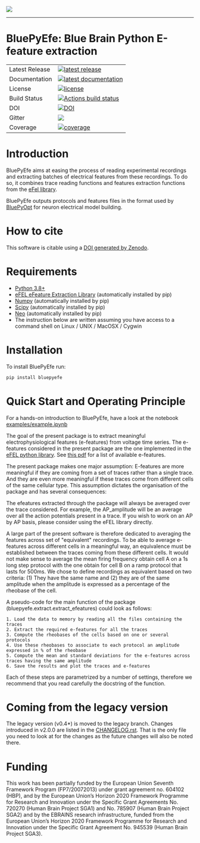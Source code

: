 <img src="docs/source/logo/BluePyEfeBanner.jpg"/>

-----------------

# BluePyEfe: Blue Brain Python E-feature extraction

<table>
<tr>
  <td>Latest Release</td>
  <td>
    <a href="https://pypi.org/project/bluepyefe/">
    <img src="https://img.shields.io/pypi/v/bluepyefe.svg" alt="latest release" />
    </a>
  </td>
</tr>
<tr>
  <td>Documentation</td>
  <td>
    <a href="https://bluepyefe.readthedocs.io/">
    <img src="https://readthedocs.org/projects/bluepyefe/badge/?version=latest" alt="latest documentation" />
    </a>
  </td>
</tr>
<tr>
  <td>License</td>
  <td>
    <a href="https://github.com/BlueBrain/bluepyefe/blob/master/LICENSE.txt">
    <img src="https://img.shields.io/pypi/l/bluepyefe.svg" alt="license" />
    </a>
</td>
</tr>
<tr>
  <td>Build Status</td>
  <td>
   <a href="https://github.com/BlueBrain/BluePyEfe/actions">
    <img src="https://github.com/BlueBrain/BluePyEfe/workflows/Build/badge.svg?branch=master" alt="Actions build status" />
    </a>
  </td>
</tr>
<tr>
<tr>
  <td>DOI</td>
  <td>
    <a href="https://zenodo.org/badge/latestdoi/237923583">
    	<img src="https://zenodo.org/badge/237923583.svg" alt="DOI"/>
    </a>
  </td>
</tr>
<tr>
	<td>Gitter</td>
	<td>
		<a href="https://gitter.im/bluebrain/bluepyefe">
		<img src="https://badges.gitter.im/Join%20Chat.svg">
	</a>
	</td>
</tr>
<tr>
  <td>Coverage</td>
	  <td>
	    <a href="https://codecov.io/gh/BlueBrain/BluePyEfe">
	    <img src="https://codecov.io/github/BlueBrain/BluePyEfe/coverage.svg?branch=master" alt="coverage" />
	    </a>
  </td>
</tr>
</table>

Introduction
============

BluePyEfe aims at easing the process of reading experimental recordings and extracting 
batches of electrical features from these recordings. To do so, it combines
 trace reading
functions and features extraction functions from the [eFel library](https://github.com/BlueBrain/eFEL).

BluePyEfe outputs protocols and features files in the format used
by [BluePyOpt](https://github.com/BlueBrain/BluePyOpt) for neuron electrical
 model building.

How to cite
===========
This software is citable using a [DOI generated by Zenodo](https://zenodo.org/record/3728192).

Requirements
============

* [Python 3.8+](https://www.python.org/downloads/release/python-380/)
* [eFEL eFeature Extraction Library](https://github.com/BlueBrain/eFEL) (automatically installed by pip)
* [Numpy](http://www.numpy.org) (automatically installed by pip)
* [Scipy](https://www.scipy.org/) (automatically installed by pip)
* [Neo](https://neo.readthedocs.io/en/stable/) (automatically installed by pip)
* The instruction below are written assuming you have access to a command shell
on Linux / UNIX / MacOSX / Cygwin

Installation
============

To install BluePyEfe run:

```bash
pip install bluepyefe
```

Quick Start and Operating Principle
===========

For a hands-on introduction to BluePyEfe, have a look at the notebook [examples/example.ipynb](examples/example_of_extraction.ipynb)

The goal of the present package is to extract meaningful electrophysiological features (e-features) from voltage time series.
The e-features considered in the present package are the one implemented in the [eFEL python library](https://github.com/BlueBrain/eFEL). See [this pdf](https://bluebrain.github.io/eFEL/efeature-documentation.pdf) for a list of available e-features.

The present package makes one major assumption: E-features are more meaningful if they are coming from a set of traces rather than a single trace. And they are even more meaningful if these traces come from different cells of the same cellular type.
This assumption dictates the organisation of the package and has several consequences:

The efeatures extracted through the package will always be averaged over the trace considered. For example, the AP_amplitude will be an average over all the action potentials present in a trace. If you wish to work on an AP by AP basis, please consider using the eFEL library directly. 

A large part of the present software is therefore dedicated to averaging the features across set of "equivalent" recordings. To be able to average e-features across different cells in a meaningful way, an equivalence must be established between the traces coming from these different cells. It would not make sense to average the mean firing frequency obtain cell A on a 1s long step protocol with the one obtain for cell B on a ramp protocol that lasts for 500ms. We chose to define recordings as equivalent based on two criteria: (1) They have the same name and (2) they are of the same amplitude when the amplitude is expressed as a percentage of the rheobase of the cell.

A pseudo-code for the main function of the package (bluepyefe.extract.extract_efeatures) could look as follows:
```
1. Load the data to memory by reading all the files containing the traces
2. Extract the required e-features for all the traces
3. Compute the rheobases of the cells based on one or several protocols
4. Use these rheobases to associate to each protocol an amplitude expressed in % of the rheobase
5. Compute the mean and standard deviations for the e-features across traces having the same amplitude
6. Save the results and plot the traces and e-features
```
Each of these steps are parametrized by a number of settings, therefore we recommend that you read carefully the docstring of the function.

Coming from the legacy version
===============================
The legacy version (v0.4*) is moved to the legacy branch.
Changes introduced in v2.0.0 are listed in the [CHANGELOG.rst](CHANGELOG.rst). 
That is the only file you need to look at for the changes as the future changes will also be noted there.

Funding
=======
This work has been partially funded by the European Union Seventh Framework Program (FP7/2007­2013) under grant agreement no. 604102 (HBP), and by the European Union’s Horizon 2020 Framework Programme for Research and Innovation under the Specific Grant Agreements No. 720270 (Human Brain Project SGA1) and No. 785907 (Human Brain Project SGA2) and by the EBRAINS research infrastructure, funded from the European Union’s Horizon 2020 Framework Programme for Research and Innovation under the Specific Grant Agreement No. 945539 (Human Brain Project SGA3).

